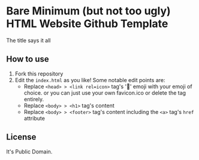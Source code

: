 # Bare Minimum (but not too ugly) HTML Website Github Template

The title says it all

## How to use

1. Fork this repository
2. Edit the `index.html` as you like! Some notable edit points are:
   - Replace `<head> > <link rel=icon>` tag's '🧩' emoji with your emoji of choice. or you can just use your own favicon.ico or delete the tag entirely.
   - Replace `<body> > <h1>` tag's content
   - Replace `<body> > <footer>` tag's content including the `<a>` tag's `href` attribute

## License

It's Public Domain.

